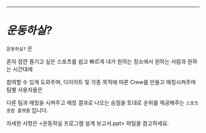 ****
# *운동하실?*





`운동하실?` 은

혼자 잠깐 즐기고 싶은 스포츠를 쉽고 빠르게 내가 원하는 장소에서 원하는 사람과 원하는 시간대에 

참여할 수 있게 도와주며, 다이어트 및 각종 목적에 따른 Crew를 만들고 매칭시켜주며 팀별 사용자들은

다른 팀과 매칭을 시켜주고 매칭 결과로 나오는 승점을 토대로 순위를 제공해주는 `스포츠 종합 플랫폼` 입니다.

자세한 사항은 <운동하실 프로그램 설계 보고서.ppt> 파일을 참고하세요.

